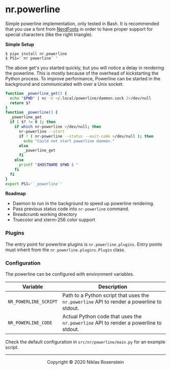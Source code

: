 # nr.powerline

Simple powerline implementation, only tested in Bash. It is recommended that
you use a font from [NerdFonts](https://nerdfonts.com/#downloads) in order to
have proper support for special characters (like the right triangle).

__Simple Setup__

    $ pipx install nr.powerline
    $ PS1='`nr powerline` '

The above get's you started quickly, but you will notice a delay in rendering
the powerline. This is mostly because of the overhead of kickstarting the
Python process. To improve performance, Powerline can be started in the
background and communicated with over a Unix socket.

```sh
function _powerline_get() {
  echo "$PWD" | nc -U ~/.local/powerline/daemon.sock 2>/dev/null
  return $?
}
function _powerline() {
  _powerline_get
  if [ $? != 0 ]; then
    if which nr-powerline >/dev/null; then
      nr-powerline --start
      if ! ( nr-powerline --status --exit-code >/dev/null ); then
        echo "Could not start powerline daemon."
      else
        _powerline_get
      fi
    else
      printf "$HOSTNAME $PWD $ "
    fi
  fi
}
export PS1='`_powerline`'
```

__Roadmap__

* Daemon to run in the background to speed up powerline rendering.
* Pass previous status code into `nr-powerline` command.
* Breadcrumb working directory
* Truecolor and xterm-256 color support

### Plugins

The entry point for powerline plugins is `nr.powerline.plugins`. Entry points
must inherit from the `nr.powerline.plugins.Plugin` class.

### Configuration

The powerline can be configured with environment variables.

| Variable | Description |
| -------- | ----------- |
| `NR_POWERLINE_SCRIPT` | Path to a Python script that uses the `nr.powerline` API to render a powerline to stdout. |
| `NR_POWERLINE_CODE` | Actual Python code that uses the `nr.powerline` API to render a powerline to stdout. |

Check the default configuration in `src/nr/powerline/main.py` for an example script.

---

<p align="center">Copyright &copy; 2020 Niklas Rosenstein</p>
